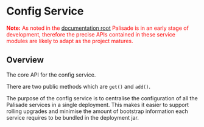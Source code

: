 # Config Service

<span style="color:red">**Note:** As noted in the [documentation root](../../README.md) Palisade is in an early stage of development, therefore the precise APIs contained in these service modules are likely to adapt as the project matures.</span>

## Overview

The core API for the config service.

There are two public methods which are `get()` and `add()`.

The purpose of the config service is to centralise the configuration of all the 
Palisade services in a single deployment. This makes it easier to support rolling 
upgrades and minimise the amount of bootstrap information each service requires 
to be bundled in the deployment jar.